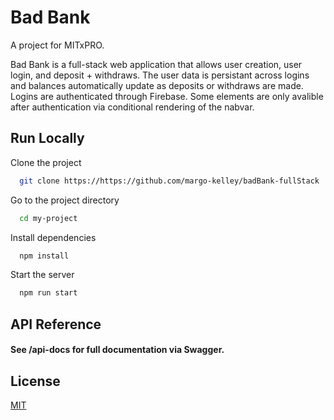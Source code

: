 
# Bad Bank

A project for MITxPRO.

Bad Bank is a full-stack web application that allows user creation, 
user login, and deposit + withdraws. The user data is persistant
across logins and balances automatically update as deposits
or withdraws are made. Logins are authenticated through Firebase.
Some elements are only avalible after authentication via 
conditional rendering of the nabvar.


## Run Locally

Clone the project

```bash
  git clone https://https://github.com/margo-kelley/badBank-fullStack
```

Go to the project directory

```bash
  cd my-project
```

Install dependencies

```bash
  npm install
```

Start the server

```bash
  npm run start
```


## API Reference

#### See /api-docs for full documentation via Swagger.


## License

[MIT](https://choosealicense.com/licenses/mit/)

